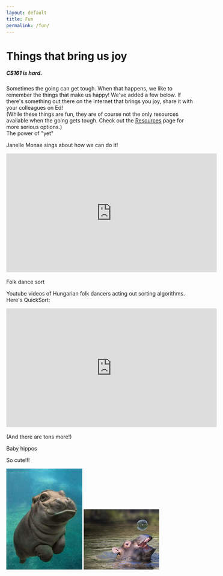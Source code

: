 ```yaml
---
layout: default
title: Fun
permalink: /fun/
---
```


# Things that bring us joy


<div class="panel">
<h5 class="card-title">CS161 is hard.</h5>
Sometimes the going can get tough.  When that happens, we like to remember the things that make us happy!  We've added a few below.  If there's something out there on the internet that brings you joy, share it with your colleagues on Ed!
<br>
(While these things are fun, they are of course not the only resources available when the going gets tough.  
Check out the <a href="/resources/">Resources</a> page for more serious options.)
</div>


<div class="card mb-4">
  <div class="card-header">
    The power of "yet"
  </div>
  <div class="card-body">
	 <p>Janelle Monae sings about how we can do it!</p>
                 <p>
                 <iframe width="560" height="315" src="https://www.youtube.com/embed/XLeUvZvuvAs" frameborder="0" allowfullscreen></iframe></p>
  </div>
</div>

<div class="card mb-4">
  <div class="card-header">
    Folk dance sort
  </div>
  <div class="card-body">
<p> Youtube videos of Hungarian folk dancers acting out sorting algorithms.  Here's QuickSort:</p>
                 <p> <iframe width="560" height="315" src="https://www.youtube.com/embed/ywWBy6J5gz8" frameborder="0" allowfullscreen></iframe></p>
                 <p> (And there are tons more!)</p>
  </div>
</div>

<div class="card mb-4">
  <div class="card-header">
    Baby hippos
  </div>
  <div class="card-body">
<p> So cute!!!</p>
        <p> <img src="assets/images/hippo1.jpg"  width=40%>   <img src="assets/images/hippo2.jpg" width=40%></p>
  </div>
</div>

